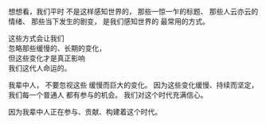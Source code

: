 #### 
想想看，我们平时
不是这样感知世界的，
那些一惊一乍的标题、
那些人云亦云的情绪、
那些当下发生的剧变，
是我们感知世界的
最常用的方式。

这些方式会让我们  
忽略那些缓慢的、长期的变化，  
但这些变化才是真正影响  
我们这代人命运的。  

我辈中人，
不要忽视这些
缓慢而巨大的变化。
因为这些变化缓慢、持续而坚定，
我们每一个普通人
都有参与的机会。
我们对这个时代充满信心。

因为我辈中人正在参与、贡献、构建着这个时代。